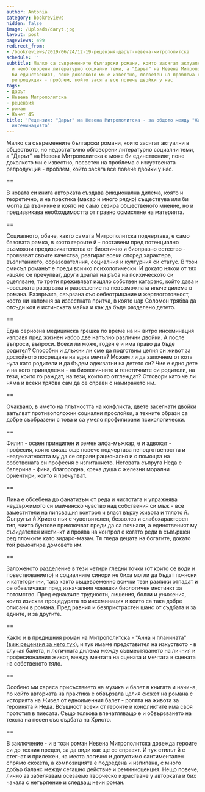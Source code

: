 ```yaml
---
author: Antonia
category: bookreviews
hidden: false
image: /Uploads/daryt.jpg
layout: post
pageviews: 499
redirect_from:
- /bookreviews/2019/06/24/12-19-рецензия-дарът-невена-митрополитска
schedule: ''
subtitle: Малко са съвременните български романи, които засягат актуални в обществото
  и необговорени литературно социални теми, а "Дарът" на Невена Митрополитска е може
  би единственият, поне доколкото ми е известно, посветен на проблема с изкуствената
  репродукция - проблем, който засяга все повече двойки у нас
tags:
- дарът
- Невена Митрополитска
- рецензия
- роман
- Жанет 45
title: 'Рецензия: "Дарът" на Невена Митрополитска - за общото между "Жизел" и ин витро
  инсеминацията'
---
```


Малко са съвременните български романи, които засягат актуални в обществото, но недостатъчно обговорени литературно социални теми, а "Дарът" на Невена Митрополитска е може би единственият, поне доколкото ми е известно, посветен на проблема с изкуствената репродукция - проблем, който засяга все повече двойки у нас. 

\==

В новата си книга авторката създава фикционална дилема, която и теоретично, и на практика (макар и много рядко) съществува или би могла да възникне и която не само сезира общественото мнение, но и предизвикава необходимостта от правно осмисляне на материята. 

\==

Социалното, обаче, както самата Митрополитска подчертава, е само базовата рамка, в която героите й - поставени пред потенциално възможни предизвикателства от биоетичнo и биоправнo естество - проявяват своите качества, реагират всеки според характера, възпитанието, образователния, социалния и културния си статус. В този смисъл романът е преди всичко психологически. И докато някои от тях изцяло се пречупват, други драпат на ръба на психическото си оцеляване, то трети преживяват изцяло собствен катарзис, който дава и човешката развръзка и разрешение на невъзможната иначе дилема в романа. Развръзка, свързана със себеотрицание и жертвоготовност, което ни напомня за известната притча, в която цар Соломон трябва да отсъди коя е истинската майка и как да бъде разделено детето.

\==

Една сериозна медицинска грешка по време на ин витро инсеминация изправя пред жизнен избор две напълно различни двойки. А после въпроси, въпроси. Всеки ли може, годен е и има право да бъде родител? Способни и длъжни ли сме да подготвим целия си живот за достойното посрещане на една мечта? Можем ли да започнем от кота нула като родители и да бъдем адекватни на детето си? Чие е едно дете и на кого принадлежи - на биологичните и генетичните си родители, на тези, които го раждат, на тези, които го отглеждат? Отговори като че ли няма и всеки трябва сам да се справи с намирането им.

\==

Очаквано, в името на плътността на конфликта, двете засегнати двойки запълват противоположни социални прослойки, а техните образи са добре съобразени с това и са умело профилирани психологически.  

\==

Филип - освен принципен и земен алфа-мъжкар, е и адвокат - професия, която сякаш още повече подчертава неподготвеността и неадекватността му да се справи рационално и с помощта на собствената си професия с изпитанието. Неговата съпруга Неда е балерина - фина, благородна, креха душа с железни морални ориентири, които я пречупват. 

\==

Лина е обсебена до фанатизъм от реда и чистотата и упражнява неудържимото си майчинско чувство над собствения си мъж - все заместители на липсващия контрол и власт върху живота и тялото й. Съпругът й Христо пък е чувствителен, безволев и слабохарактерен тип, чиито бунтове приключват преди да са почнали, а единственият му съзидателен инстинкт и проява на контрол е когато реди в съвършен ред плочките като зидаро-мазач. Тя гледа децата на богатите, докато той ремонтира домовете им. 

\==

Заложеното разделение в тези четири гледни точки (от които се води и повествованието) и социалните синори не биха могли да бъдат по-ясни и категорични, така както същевременно всички тези разлики отпадат и се обезличават пред изначалния човешки биологичен инстинкт за потомство. Пред еднаквите трудности, лишения, болки и унижения, които изисква процедурата по инсеминация и които са така добре описани в романа. Пред равния и безпристрастен шанс от съдбата и за едните, и за другите. 

\==

Както и в предишния роман на Митрополитска - "Анна и планината" ([виж рецензия за него тук](https://literaturnirazgovori.com/bookreviews/2019/02/12/10-21-%D1%80%D0%B5%D1%86%D0%B5%D0%BD%D0%B7%D0%B8%D1%8F-%D0%BD%D0%B5%D0%B2%D0%B5%D0%BD%D0%B0-%D0%BC%D0%B8%D1%82%D1%80%D0%BE%D0%BF%D0%BE%D0%BB%D0%B8%D1%82%D1%81%D0%BA%D0%B0-%D0%B0%D0%BD%D0%BD%D0%B0-%D0%B8-%D0%BF%D0%BB%D0%B0%D0%BD%D0%B8%D0%BD%D0%B0%D1%82%D0%B0.html)), и тук имаме представител на изкуството - в случая балета, и логичната дилема между съвместяването на личния и професионалния живот, между мечтата на сцената и мечтата в сцената на собственото тяло. 

\==

Особено ми хареса присъствието на музика и балет в книгата и начина, по който авторката на практика е обвързала целия сюжет на романа с историята на Жизел от едноименния балет - ролята на живота за героинята й Неда. Всъщност всеки от героите и конфликтите има своя прототип в пиесата. Също толкова впечатляващо е и обвързването на текста на песен със съдбата на Христо.

\==

В заключение - и в този роман Невена Митрополитска довежда героите си до техния предел, за да види как ще се справят. И тук стилът й е стегнат и прилежен, на места логично и допустимо сантиментален спрямо сюжета, а композицията е подредена и изпипана, с много добър баланс между сегашно действие и реминисценция. Нещо повече, лично аз забелязвам осезаемо творческо израстване у авторката и бих чакала с нетърпение и следващ неин роман.